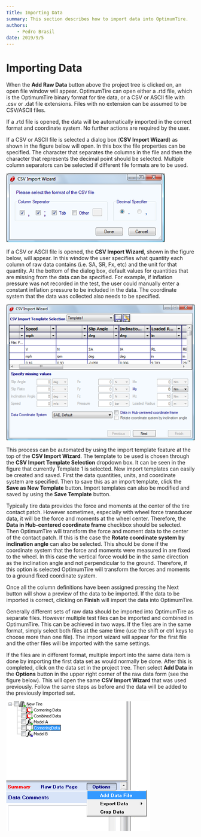 ```yaml
---
Title: Importing Data
summary: This section describes how to import data into OptimumTire.
authors:
    - Pedro Brasil   
date: 2019/9/5
---
```


# Importing Data

When the __Add Raw Data__ button above the project tree is clicked on, an open file window will appear. OptimumTire can open either a .rtd file, which is the OptimumTire binary format for tire data, or a CSV or ASCII file with .csv or .dat file extensions. Files with no extension can be assumed to be CSV/ASCII files.

If a .rtd file is opened, the data will be automatically imported in the correct format and coordinate system. No further actions are required by the user.

If a CSV or ASCII file is selected a dialog box (__CSV Import Wizard__) as shown in the figure below will open. In this box the file properties can be specified. The character that separates the columns in the file and then the character that represents the decimal point should be selected. Multiple column separators can be selected if different file formats are to be used.

![CSV Import Options](../img/3_Raw_Tire_Data/3_A_csv_import_options.png)

If a CSV or ASCII file is opened, the __CSV Import Wizard__, shown in the figure below, will appear. In this window the user specifies what quantity each column of raw data contains (i.e. SA, SR, Fx, etc) and the unit for that quantity. At the bottom of the dialog box, default values for quantities that are missing from the data can be specified. For example, if inflation pressure was not recorded in the test, the user could manually enter a constant inflation pressure to be included in the data. The coordinate system that the data was collected also needs to be specified.

![Data Import Wizard](../img/3_Raw_Tire_Data/3_A_data_import_wizard.png)

This process can be automated by using the import template feature at the top of the __CSV Import Wizard__. The template to be used is chosen through the __CSV Import Template Selection__ dropdown box. It can be seen in the figure that currently Template 1 is selected. New import templates can easily be created and saved. First the data quantities, units, and coordinate system are specified. Then to save this as an import template, click the __Save as New Template__ button. Import templates can also be modified and saved by using the __Save Template__ button.

Typically tire data provides the force and moments at the center of the tire contact patch. However sometimes, especially with wheel force transducer data, it will be the force and moments at the wheel center. Therefore, the __Data in Hub-centered coordinate frame__ checkbox should be selected. Then OptimumTire will transform the force and moment data to the center of the contact patch. If this is the case the __Rotate coordinate system by inclination angle__ can also be selected. This should be done if the coordinate system that the force and moments were measured in are fixed to the wheel. In this case the vertical force would be in the same direction as the inclination angle and not perpendicular to the ground. Therefore, if this option is selected OptimumTire will transform the forces and moments to a ground fixed coordinate system.

Once all the column definitions have been assigned pressing the Next button will show a preview of the data to be imported. If the data to be imported is correct, clicking on __Finish__ will import the data into OptimumTire.

Generally different sets of raw data should be imported into OptimumTire as separate files. However multiple test files can be imported and combined in OptimumTire. This can be achieved in two ways. If the files are in the same format, simply select both files at the same time (use the shift or ctrl keys to choose more than one file). The import wizard will appear for the first file and the other files will be imported with the same settings.

If the files are in different format, multiple import into the same data item is done by importing the first data set as would normally be done. After this is completed, click on the data set in the project tree. Then select __Add Data__ in the __Options__ button in the upper right corner of the raw data form (see the figure below). This will open the same __CSV Import Wizard__ that was used previously. Follow the same steps as before and the data will be added to the previously imported set.

![Adding More Data To An Already Imported Data Set](../img/3_Raw_Tire_Data/3_A_adding_more_data_to_an_already_imported_data_set.png)